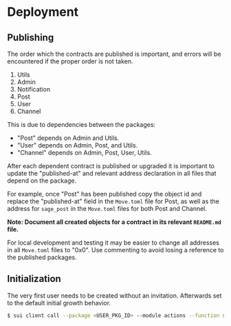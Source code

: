 # Deployment

## Publishing

The order which the contracts are published is important, and errors will be encountered if the proper order is not taken.

1. Utils
2. Admin
3. Notification
4. Post
5. User
6. Channel

This is due to dependencies between the packages:

- "Post" depends on Admin and Utils.
- "User" depends on Admin, Post, and Utils.
- "Channel" depends on Admin, Post, User, Utils.

After each dependent contract is published or upgraded it is important to update the "published-at" and relevant address declaration in all files that depend on the package.

For example, once "Post" has been published copy the object id and replace the "published-at" field in the `Move.toml` file for Post, as well as the address for `sage_post` in the `Move.toml` files for both Post and Channel.

**Note: Document all created objects for a contract in its relevant `README.md` file.**

For local development and testing it may be easier to change all addresses in all `Move.toml` files to "0x0". Use commenting to avoid losing a reference to the published packages.

## Initialization

The very first user needs to be created without an invitation. Afterwards set to the default initial growth behavior.

```sh
$ sui client call --package <USER_PKG_ID> --module actions --function set_invite_config --args <INVITE_CAP_ID> <INVITE_CONFIG_ID> true
```
